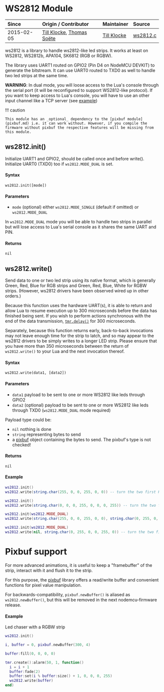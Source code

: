 # WS2812 Module
| Since  | Origin / Contributor  | Maintainer  | Source  |
| :----- | :-------------------- | :---------- | :------ |
| 2015-02-05 | [Till Klocke](https://github.com/dereulenspiegel), [Thomas Soëte](https://github.com/Alkorin) | [Till Klocke](https://github.com/dereulenspiegel) | [ws2812.c](../../app/modules/ws2812.c)|

ws2812 is a library to handle ws2812-like led strips.
It works at least on WS2812, WS2812b, APA104, SK6812 (RGB or RGBW).

The library uses UART1 routed on GPIO2 (Pin D4 on NodeMCU DEVKIT) to
generate the bitstream. It can use UART0 routed to TXD0 as well to
handle two led strips at the same time.

**WARNING**: In dual mode, you will loose access to the Lua's console
through the serial port (it will be reconfigured to support WS2812-like
protocol). If you want to keep access to Lua's console, you will have to
use an other input channel like a TCP server (see [example](https://github.com/nodemcu/nodemcu-firmware/blob/release/lua_modules/telnet/telnet.lua))

!!! caution

    This module has an _optional_ dependency to the [pixbuf module](pixbuf.md) i.e. it can work without. However, if you compile the firmware without pixbuf the respective features will be missing from this module.

## ws2812.init()
Initialize UART1 and GPIO2, should be called once and before write().
Initialize UART0 (TXD0) too if `ws2812.MODE_DUAL` is set.

#### Syntax
`ws2812.init([mode])`

#### Parameters
- `mode` (optional) either `ws2812.MODE_SINGLE` (default if omitted) or `ws2812.MODE_DUAL`

In `ws2812.MODE_DUAL` mode you will be able to handle two strips in parallel but will lose access to Lua's serial console as it shares the same UART and PIN.

#### Returns
`nil`

## ws2812.write()
Send data to one or two led strip using its native format, which is generally
Green, Red, Blue for RGB strips and Green, Red, Blue, White for RGBW strips.
(However, ws2812 drivers have been observed wired up in other orders.)

Because this function uses the hardware UART(s), it is able to return and allow
Lua to resume execution up to 300 microseconds before the data has finished
being sent.  If you wish to perform actions synchronous with the end of the
data transmission, [`tmr.delay()`](../tmr#tmr.delay()) for 300 microseconds.

Separately, because this function returns early, back-to-back invocations may
not leave enough time for the strip to latch, and so may appear to the ws2812
drivers to be simply writes to a longer LED strip.  Please ensure that you have
more than 350 microseconds between the return of `ws2812.write()` to your Lua
and the next invocation thereof.

#### Syntax
`ws2812.write(data1, [data2])`

#### Parameters
- `data1` payload to be sent to one or more WS2812 like leds through GPIO2
- `data2` (optional) payload to be sent to one or more WS2812 like leds through TXD0 (`ws2812.MODE_DUAL` mode required)

Payload type could be:

- `nil` nothing is done
- `string` representing bytes to send
- a [pixbuf](pixbuf) object containing the bytes to send.  The pixbuf's type is not checked!

#### Returns
`nil`

#### Example
```lua
ws2812.init()
ws2812.write(string.char(255, 0, 0, 255, 0, 0)) -- turn the two first RGB leds to green
```

```lua
ws2812.init()
ws2812.write(string.char(0, 0, 0, 255, 0, 0, 0, 255)) -- turn the two first RGBW leds to white
```

```lua
ws2812.init(ws2812.MODE_DUAL)
ws2812.write(string.char(255, 0, 0, 255, 0, 0), string.char(0, 255, 0, 0, 255, 0)) -- turn the two first RGB leds to green on the first strip and red on the second strip
```

```lua
ws2812.init(ws2812.MODE_DUAL)
ws2812.write(nil, string.char(0, 255, 0, 0, 255, 0)) -- turn the two first RGB leds to red on the second strip, do nothing on the first
```

# Pixbuf support
For more advanced animations, it is useful to keep a "framebuffer" of the strip,
interact with it and flush it to the strip.

For this purpose, the [pixbuf](pixbuf) library offers a read/write buffer and
convenient functions for pixel value manipulation.

For backwards-compatibility, `pixbuf.newBuffer()` is aliased as
`ws2812.newBuffer()`, but this will be removed in the next nodemcu-firmware
release.

#### Example
Led chaser with a RGBW strip

```lua
ws2812.init()

i, buffer = 0, pixbuf.newBuffer(300, 4)

buffer:fill(0, 0, 0, 0)

tmr.create():alarm(50, 1, function()
  i = i + 1
  buffer:fade(2)
  buffer:set(i % buffer:size() + 1, 0, 0, 0, 255)
  ws2812.write(buffer)
end)
```
